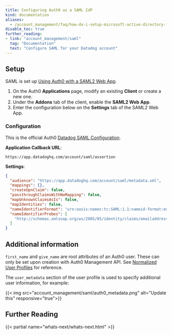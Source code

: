 ```yaml
---
title: Configuring Auth0 as a SAML IdP
kind: documentation
aliases:
  - /account_management/faq/how-do-i-setup-microsoft-active-directory-federation-services-as-a-saml-idp/
disable_toc: true
further_reading:
- link: "account_management/saml"
  tag: "Documentation"
  text: "Configure SAML for your Datadog account"
---
```


## Setup

SAML is set up [Using Auth0 with a SAML2 Web App][1].

1. On the Auth0 **Applications** page, modify an existing **Client** or create a new one.
2. Under the **Addons** tab of the client, enable the **SAML2 Web App**.
3. Enter the configuration below on the **Settings** tab of the SAML2 Web App.

### Configuration

This is the official Auth0 [Datadog SAML Configuration][2].

**Application Callback URL**:
```text
https://app.datadoghq.com/account/saml/assertion
```

**Settings**:
```json
{
  "audience": "https://app.datadoghq.com/account/saml/metadata.xml",
  "mappings": {},
  "createUpnClaim": false,
  "passthroughClaimsWithNoMapping": false,
  "mapUnknownClaimsAsIs": false,
  "mapIdentities": false,
  "nameIdentifierFormat": "urn:oasis:names:tc:SAML:1.1:nameid-format:emailAddress",
  "nameIdentifierProbes": [
    "http://schemas.xmlsoap.org/ws/2005/05/identity/claims/emailaddress"
  ]
}
```

## Additional information

`first_name` and `give_name` are root attributes of an Auth0 user. These can only be set upon creation with Auth0 Management API. See [Normalized User Profiles][3] for reference.

The `user_metadata` section of the user profile is used to specify additional user information, for example:

{{< img src="account_management/saml/auth0_metadata.png" alt="Update this" responsive="true">}}

## Further Reading

{{< partial name="whats-next/whats-next.html" >}}

[1]: https://auth0.com/docs/protocols/saml/saml2webapp-tutorial
[2]: https://auth0.com/docs/protocols/saml/saml-apps/datadog
[3]: https://auth0.com/docs/users/normalized/auth0#normalized-user-profile-schema
